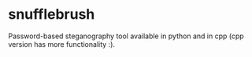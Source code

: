 # snufflebrush
Password-based steganography tool available in python and in cpp (cpp version has more functionality :).

